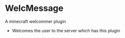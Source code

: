 # WelcMessage
A minecraft welcommer plugin

- Welcomes the user to the server which has this plugin
